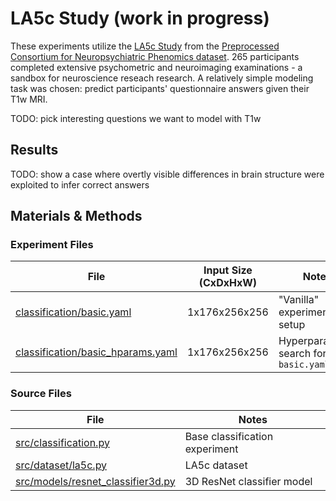 # LA5c Study (work in progress)
These experiments utilize the [LA5c Study](https://openneuro.org/datasets/ds000030/versions/1.0.0) from the [Preprocessed Consortium for Neuropsychiatric Phenomics dataset](https://f1000research.com/articles/6-1262/v2). 265 participants completed extensive psychometric and neuroimaging examinations - a sandbox for neuroscience reseach research. A relatively simple modeling task was chosen: predict participants' questionnaire answers given their T1w MRI.

TODO: pick interesting questions we want to model with T1w

## Results
TODO: show a case where overtly visible differences in brain structure were exploited to infer correct answers 

## Materials & Methods
### Experiment Files
| File                                                                     | Input Size (CxDxHxW)  | Notes
| ------------------------------------------------------------------------ | --------------------- | ------
| [classification/basic.yaml](classification/basic.yaml)                   | 1x176x256x256         | "Vanilla" experiment setup
| [classification/basic_hparams.yaml](classification/basic_hparams.yaml)   | 1x176x256x256         | Hyperparameter search for `basic.yaml`

### Source Files
| File                                                                     | Notes
| ------------------------------------------------------------------------ | ----- 
| [src/classification.py](/src/classification.py)                          | Base classification experiment
| [src/dataset/la5c.py](/src/dataset/la5c.py)                              | LA5c dataset
| [src/models/resnet_classifier3d.py](/src/models/resnet_classifier3d.py)  | 3D ResNet classifier model
